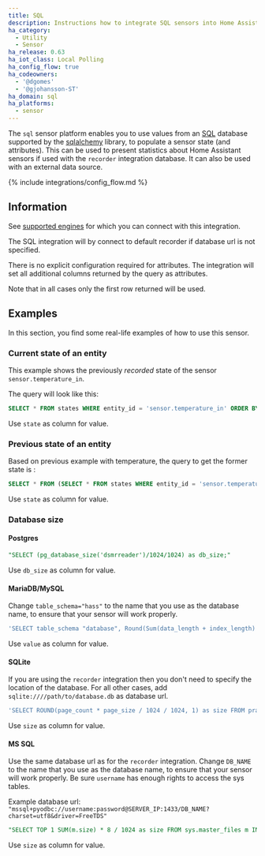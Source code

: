 ```yaml
---
title: SQL
description: Instructions how to integrate SQL sensors into Home Assistant.
ha_category:
  - Utility
  - Sensor
ha_release: 0.63
ha_iot_class: Local Polling
ha_config_flow: true
ha_codeowners:
  - '@dgomes'
  - '@gjohansson-ST'
ha_domain: sql
ha_platforms:
  - sensor
---
```


The `sql` sensor platform enables you to use values from an [SQL](https://en.wikipedia.org/wiki/SQL) database supported by the [sqlalchemy](https://www.sqlalchemy.org) library, to populate a sensor state (and attributes).
This can be used to present statistics about Home Assistant sensors if used with the `recorder` integration database. It can also be used with an external data source.

{% include integrations/config_flow.md %}

## Information

See [supported engines](/integrations/recorder/#custom-database-engines) for which you can connect with this integration.

The SQL integration will by connect to default recorder if database url is not specified.

There is no explicit configuration required for attributes. The integration will set all additional columns returned by the query as attributes. 

Note that in all cases only the first row returned will be used.

## Examples

In this section, you find some real-life examples of how to use this sensor.

### Current state of an entity

This example shows the previously *recorded* state of the sensor `sensor.temperature_in`.

The query will look like this:

```sql
SELECT * FROM states WHERE entity_id = 'sensor.temperature_in' ORDER BY state_id DESC LIMIT 1;
```

Use `state` as column for value.

### Previous state of an entity

Based on previous example with temperature, the query to get the former state is :
```sql
SELECT * FROM (SELECT * FROM states WHERE entity_id = 'sensor.temperature_in' ORDER BY state_id DESC LIMIT 2) two_entity ORDER BY state_id ASC LIMIT 1;
```
Use `state` as column for value.

### Database size

#### Postgres

```sql
"SELECT (pg_database_size('dsmrreader')/1024/1024) as db_size;"
```
Use `db_size` as column for value.

#### MariaDB/MySQL

Change `table_schema="hass"` to the name that you use as the database name, to ensure that your sensor will work properly.

```sql
'SELECT table_schema "database", Round(Sum(data_length + index_length) / 1024, 1) "value" FROM information_schema.tables WHERE table_schema="hass" GROUP BY table_schema;'
```
Use `value` as column for value.

#### SQLite

If you are using the `recorder` integration then you don't need to specify the location of the database. For all other cases, add `sqlite:////path/to/database.db` as database url.

```sql
'SELECT ROUND(page_count * page_size / 1024 / 1024, 1) as size FROM pragma_page_count(), pragma_page_size();'
```
Use `size` as column for value.

#### MS SQL

Use the same database url as for the `recorder` integration. Change `DB_NAME` to the name that you use as the database name, to ensure that your sensor will work properly. Be sure `username` has enough rights to access the sys tables.

Example database url: `"mssql+pyodbc://username:password@SERVER_IP:1433/DB_NAME?charset=utf8&driver=FreeTDS"`

```sql
"SELECT TOP 1 SUM(m.size) * 8 / 1024 as size FROM sys.master_files m INNER JOIN sys.databases d ON d.database_id=m.database_id WHERE d.name='DB_NAME';"
```
Use `size` as column for value.
